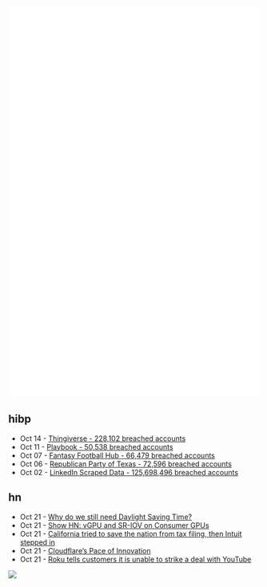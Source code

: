 ![Metrics](https://raw.githubusercontent.com/phixion/phixion/master/metrics.svg)

## hibp

<!--
for https://github.com/phixion/phixion/blob/main/.github/workflows/feeds.yml
-->
<!--START_SECTION:haveibeenpwnd-->
- Oct 14 - [Thingiverse - 228,102 breached accounts](https://haveibeenpwned.com/PwnedWebsites#Thingiverse)
- Oct 11 - [Playbook - 50,538 breached accounts](https://haveibeenpwned.com/PwnedWebsites#Playbook)
- Oct 07 - [Fantasy Football Hub - 66,479 breached accounts](https://haveibeenpwned.com/PwnedWebsites#FantasyFootballHub)
- Oct 06 - [Republican Party of Texas - 72,596 breached accounts](https://haveibeenpwned.com/PwnedWebsites#RepublicanPartyOfTexas)
- Oct 02 - [LinkedIn Scraped Data - 125,698,496 breached accounts](https://haveibeenpwned.com/PwnedWebsites#LinkedInScrape)
<!--END_SECTION:haveibeenpwnd-->

## hn

<!--
for https://github.com/phixion/phixion/blob/main/.github/workflows/feeds.yml
-->
<!--START_SECTION:hn-->
- Oct 21 - [Why do we still need Daylight Saving Time?](http://theory.stanford.edu/~amitp/rants/daylight-savings-time/)
- Oct 21 - [Show HN: vGPU and SR-IOV on Consumer GPUs](https://arccompute.com/blog/libvfio-commodity-gpu-multiplexing/)
- Oct 21 - [California tried to save the nation from tax filing, then Intuit stepped in](https://www.latimes.com/politics/story/2021-10-21/california-tried-to-save-the-nation-from-the-misery-of-tax-filing-then-intuit-stepped-in)
- Oct 21 - [Cloudflare’s Pace of Innovation](https://blog.cloudflare.com/the-secret-to-cloudflare-pace-of-innovation/)
- Oct 21 - [Roku tells customers it is unable to strike a deal with YouTube](https://www.axios.com/roku-youtube-tv-google-unable-to-strike-deal-de879a12-079b-4329-a27f-5692c19bea2c.html)
<!--END_SECTION:hn-->

<!--
for https://yhype.me
-->
![](https://hit.yhype.me/github/profile?user_id=13013670)
